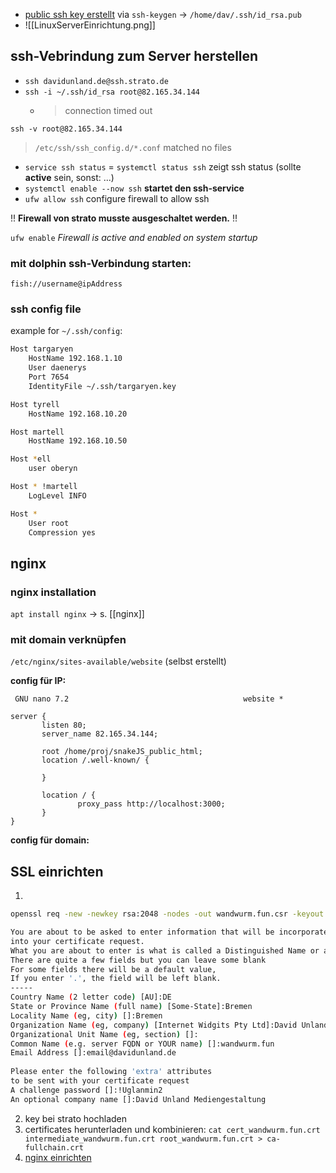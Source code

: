 - [public ssh key erstellt](https://www.strato.de/faq/server/ssh-keys-erstellen-um-sich-an-ihrem-strato-vps-vds-linux-anzumelden/) via `ssh-keygen` -> `/home/dav/.ssh/id_rsa.pub`
- ![[LinuxServerEinrichtung.png]]

## ssh-Vebrindung zum Server herstellen

- `ssh davidunland.de@ssh.strato.de`
- `ssh -i ~/.ssh/id_rsa root@82.165.34.144`
	- > connection timed out

`ssh -v root@82.165.34.144`

> `/etc/ssh/ssh_config.d/*.conf` matched no files

- `service ssh status` = `systemctl status ssh` zeigt ssh status (sollte **active** sein, sonst: ...)
- `systemctl enable --now ssh` **startet den ssh-service**
- `ufw allow ssh` configure firewall to allow ssh

!! **Firewall von strato musste ausgeschaltet werden.** !!

`ufw enable` *Firewall is active and enabled on system startup*

### mit dolphin ssh-Verbindung starten:
`fish://username@ipAddress`

### ssh config file

example for `~/.ssh/config`:

``` bash
Host targaryen
    HostName 192.168.1.10
    User daenerys
    Port 7654
    IdentityFile ~/.ssh/targaryen.key

Host tyrell
    HostName 192.168.10.20

Host martell
    HostName 192.168.10.50

Host *ell
    user oberyn

Host * !martell
    LogLevel INFO

Host *
    User root
    Compression yes

```

## nginx

### nginx installation

`apt install nginx`
-> s. [[nginx]]

### mit domain verknüpfen

`/etc/nginx/sites-available/website` (selbst erstellt)

**config für IP:**

``` nano
 GNU nano 7.2                                       website *                                                 
server {  
       listen 80;  
       server_name 82.165.34.144;  
  
       root /home/proj/snakeJS_public_html;  
       location /.well-known/ {  
  
       }  
           
       location / {  
               proxy_pass http://localhost:3000;  
       }  
}
```

**config für domain:**

## SSL einrichten

1. 
``` bash
openssl req -new -newkey rsa:2048 -nodes -out wandwurm.fun.csr -keyout wandwurm.fun.key

You are about to be asked to enter information that will be incorporated  
into your certificate request.  
What you are about to enter is what is called a Distinguished Name or a DN.  
There are quite a few fields but you can leave some blank  
For some fields there will be a default value,  
If you enter '.', the field will be left blank.  
-----  
Country Name (2 letter code) [AU]:DE  
State or Province Name (full name) [Some-State]:Bremen  
Locality Name (eg, city) []:Bremen  
Organization Name (eg, company) [Internet Widgits Pty Ltd]:David Unland Mediengestaltung  
Organizational Unit Name (eg, section) []:  
Common Name (e.g. server FQDN or YOUR name) []:wandwurm.fun  
Email Address []:email@davidunland.de  
  
Please enter the following 'extra' attributes  
to be sent with your certificate request  
A challenge password []:!Uglanmin2  
An optional company name []:David Unland Mediengestaltung
```

2. key bei strato hochladen
3. certificates herunterladen und kombinieren:
   `cat cert_wandwurm.fun.crt intermediate_wandwurm.fun.crt root_wandwurm.fun.crt > ca-fullchain.crt`
4. [nginx einrichten](https://nginx.org/en/docs/http/configuring_https_servers.html)
